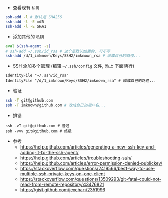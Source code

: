 - 查看现有 `私钥`
``` bash
ssh-add -l # 默认是 SHA256
ssh-add -l -E md5
ssh-add -l -E SHA1
```

- 添加其他的 `私钥`
``` bash
eval $(ssh-agent -s)
# ssh-add ~/.ssh/id_rsa # 这个是默认位置的, 可不写
ssh-add /d/1_imknown/Keys/SSH2/imknown_rsa # 改成自己的路径...
```

- SSH 添加多个管理 (编辑 `~/.ssh/config` 文件, 添上 下面两行)
``` config
IdentityFile "~/.ssh/id_rsa"
IdentityFile "/d/1_imknown/Keys/SSH2/imknown_rsa" # 改成自己的路径...
```

- 验证
``` bash
ssh -T git@github.com
ssh -T imknown@github.com # 改成自己的用户名...
```

- 排错
```
ssh -vT git@github.com # 普通
ssh -vvv git@github.com # 终极
```

- 参考
  - https://help.github.com/articles/generating-a-new-ssh-key-and-adding-it-to-the-ssh-agent/
  - https://help.github.com/articles/troubleshooting-ssh/
  - https://help.github.com/articles/error-permission-denied-publickey/
  - https://stackoverflow.com/questions/2419566/best-way-to-use-multiple-ssh-private-keys-on-one-client
  - https://stackoverflow.com/questions/13509293/git-fatal-could-not-read-from-remote-repository/43476821
  - https://gist.github.com/jexchan/2351996
